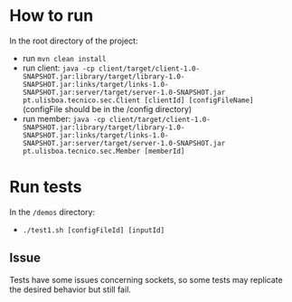 # How to run

In the root directory of the project:

- run `mvn clean install`
- run client: `java -cp client/target/client-1.0-SNAPSHOT.jar:library/target/library-1.0-SNAPSHOT.jar:links/target/links-1.0-SNAPSHOT.jar:server/target/server-1.0-SNAPSHOT.jar pt.ulisboa.tecnico.sec.Client [clientId] [configFileName]` (configFile should be in the /config directory)
- run member: `java -cp client/target/client-1.0-SNAPSHOT.jar:library/target/library-1.0-SNAPSHOT.jar:links/target/links-1.0-SNAPSHOT.jar:server/target/server-1.0-SNAPSHOT.jar pt.ulisboa.tecnico.sec.Member [memberId]`

# Run tests

In the `/demos` directory:

- `./test1.sh [configFileId] [inputId]`

## Issue

Tests have some issues concerning sockets, so some tests may replicate the desired behavior but still fail.